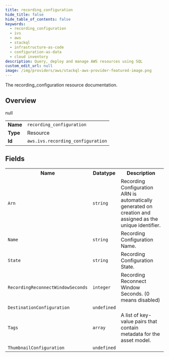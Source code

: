 ```yaml
---
title: recording_configuration
hide_title: false
hide_table_of_contents: false
keywords:
  - recording_configuration
  - ivs
  - aws
  - stackql
  - infrastructure-as-code
  - configuration-as-data
  - cloud inventory
description: Query, deploy and manage AWS resources using SQL
custom_edit_url: null
image: /img/providers/aws/stackql-aws-provider-featured-image.png
---
```

The recording_configuration resource documentation.

## Overview
<table><tbody>
<tr><td><b>Name</b></td><td><code>recording_configuration</code></td></tr>
<tr><td><b>Type</b></td><td>Resource</td></tr>
null
<tr><td><b>Id</b></td><td><code>aws.ivs.recording_configuration</code></td></tr>
</tbody></table>

## Fields
<table><tbody>
<tr><th>Name</th><th>Datatype</th><th>Description</th></tr>
<tr><td><code>Arn</code></td><td><code>string</code></td><td>Recording Configuration ARN is automatically generated on creation and assigned as the unique identifier.</td></tr><tr><td><code>Name</code></td><td><code>string</code></td><td>Recording Configuration Name.</td></tr><tr><td><code>State</code></td><td><code>string</code></td><td>Recording Configuration State.</td></tr><tr><td><code>RecordingReconnectWindowSeconds</code></td><td><code>integer</code></td><td>Recording Reconnect Window Seconds. (0 means disabled)</td></tr><tr><td><code>DestinationConfiguration</code></td><td><code>undefined</code></td><td></td></tr><tr><td><code>Tags</code></td><td><code>array</code></td><td>A list of key-value pairs that contain metadata for the asset model.</td></tr><tr><td><code>ThumbnailConfiguration</code></td><td><code>undefined</code></td><td></td></tr>
</tbody></table>